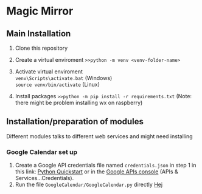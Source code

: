 # Magic Mirror

## Main Installation
1. Clone this repository
2. Create a virtual enviroment `>>python -m venv <venv-folder-name>`
3. Activate virtual enviroment    
 `venv\Scripts\activate.bat`    (Windows)    
 `source venv/bin/activate`    (Linux)

4. Install packages `>>python -m pip install -r requirements.txt`
(Note: there might be problem installing wx on raspberry)

## Installation/preparation of modules
Different modules talks to different web services and might need installing

### Google Calendar set up
1. Create a Google API credentials file named `credentials.json` in step 1 in this link: [Python Quickstart](https://developers.google.com/calendar/quickstart/python) or in the [Google APIs console](https://console.developers.google.com) (APIs & Services...Credentials).
2. Run the file `GoogleCalendar/GoogleCalendar.py` directly
[Hej](sdsd)